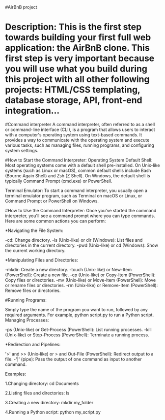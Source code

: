 #AirBnB project

# Description: This is the first step towards building your first full web application: the AirBnB clone. This first step is very important because you will use what you build during this project with all other following projects: HTML/CSS templating, database storage, API, front-end integration…

#Command interpreter
A command interpreter, often referred to as a shell or command-line interface (CLI), is a program that allows users to interact with a computer's operating system using text-based commands. It provides a way to communicate with the operating system and execute various tasks, such as managing files, running programs, and configuring system settings.

#How to Start the Command Interpreter:
Operating System Default Shell: Most operating systems come with a default shell pre-installed. On Unix-like systems (such as Linux or macOS), common default shells include Bash (Bourne Again Shell) and Zsh (Z Shell). On Windows, the default shell is typically Command Prompt (cmd.exe) or PowerShell.

Terminal Emulator: To start a command interpreter, you usually open a terminal emulator program, such as Terminal on macOS or Linux, or Command Prompt or PowerShell on Windows.

#How to Use the Command Interpreter:
Once you've started the command interpreter, you'll see a command prompt where you can type commands. Here are some common actions you can perform:

*Navigating the File System:

-cd: Change directory.
-ls (Unix-like) or dir (Windows): List files and directories in the current directory.
-pwd (Unix-like) or cd (Windows): Show the current working directory.

*Manipulating Files and Directories:

-mkdir: Create a new directory.
-touch (Unix-like) or New-Item (PowerShell): Create a new file.
-cp (Unix-like) or Copy-Item (PowerShell): Copy files or directories.
-mv (Unix-like) or Move-Item (PowerShell): Move or rename files or directories.
-rm (Unix-like) or Remove-Item (PowerShell): Remove files or directories.

#Running Programs:

Simply type the name of the program you want to run, followed by any required arguments. For example, python script.py to run a Python script.
Managing Processes:

-ps (Unix-like) or Get-Process (PowerShell): List running processes.
-kill (Unix-like) or Stop-Process (PowerShell): Terminate a running process.

*Redirection and Pipelines:

'>' and >> (Unix-like) or > and Out-File (PowerShell): Redirect output to a file.
-'|' (pipe): Pass the output of one command as input to another command.

Examples:

1.Changing directory:
cd Documents

2.Listing files and directories:
ls

3.Creating a new directory:
mkdir my_folder

4.Running a Python script:
python my_script.py

